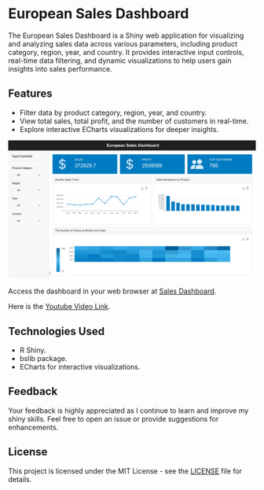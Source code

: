 # European Sales Dashboard

The European Sales Dashboard is a Shiny web application for visualizing and analyzing sales data across various parameters, including product category, region, year, and country. It provides interactive input controls, real-time data filtering, and dynamic visualizations to help users gain insights into sales performance.

## Features

- Filter data by product category, region, year, and country.
- View total sales, total profit, and the number of customers in real-time.
- Explore interactive ECharts visualizations for deeper insights.

![Dashboard Home Page](images/European_Sales_Dashboard.png)

Access the dashboard in your web browser at [Sales Dashboard](https://aswanijahangeer.shinyapps.io/european-sales-dashboard/).

Here is the [Youtube Video Link](https://youtu.be/N0oYuIwzOyg).

## Technologies Used

- R Shiny.
- bslib package.
- ECharts for interactive visualizations.

## Feedback

Your feedback is highly appreciated as I continue to learn and improve my shiny skills. Feel free to open an issue or provide suggestions for enhancements.

## License

This project is licensed under the MIT License - see the [LICENSE](LICENSE) file for details.
